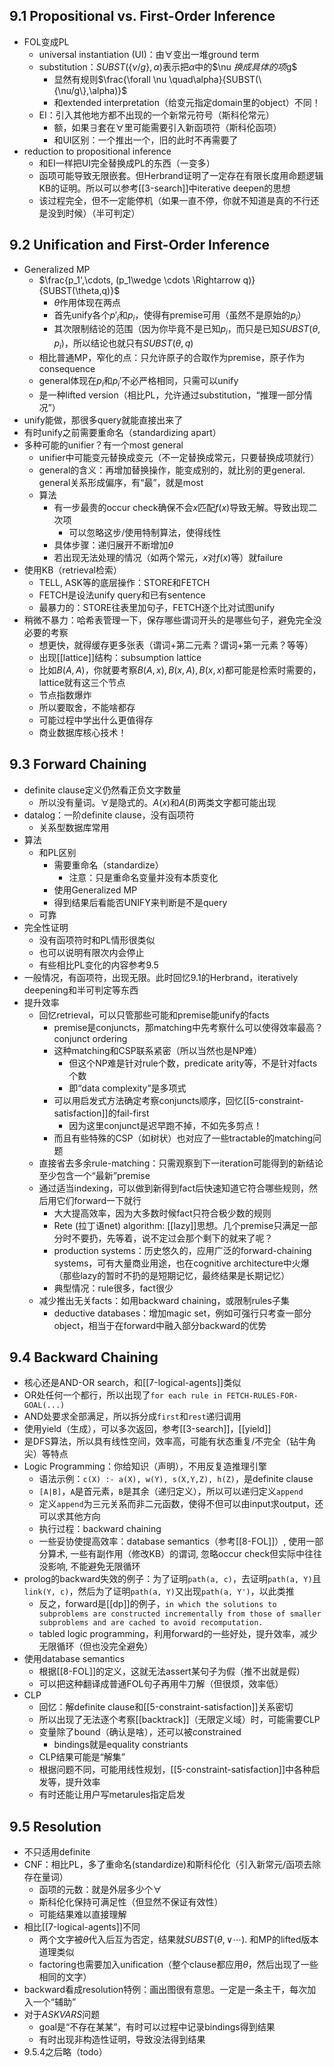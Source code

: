 ## 9.1 Propositional vs. First-Order Inference
- FOL变成PL
  - universal instantiation (UI)：由$\forall$变出一堆ground term
  - substitution：$SUBST(\{\nu /g\},\alpha)$表示把$\alpha$中的$\nu $换成具体的项$g$
    - 显然有规则$\frac{\forall \nu \quad\alpha}{SUBST(\{\nu/g\},\alpha)}$
    - 和extended interpretation（给变元指定domain里的object）不同！
  - EI：引入其他地方都不出现的一个新常元符号（斯科伦常元）
    - 额，如果$\exists$套在$\forall$里可能需要引入新函项符（斯科伦函项）
    - 和UI区别：一个推出一个，旧的此时不再需要了
- reduction to propositional inference
  - 和EI一样把UI完全替换成PL的东西（一变多）
  - 函项可能导致无限嵌套。但Herbrand证明了一定存在有限长度用命题逻辑KB的证明。所以可以参考[[3-search]]中iterative deepen的思想
  - 该过程完全，但不一定能停机（如果一直不停，你就不知道是真的不行还是没到时候）（半可判定）
## 9.2 Unification and First-Order Inference
- Generalized MP
  - $\frac{p_1',\cdots, (p_1\wedge \cdots \Rightarrow q)}{SUBST(\theta,q)}$
    - $\theta$作用体现在两点
    - 首先unify各个$p'_i$和$p_i$，使得有premise可用（虽然不是原始的$p_i$）
    - 其次限制结论的范围（因为你毕竟不是已知$p_i$，而只是已知$SUBST(\theta,p_i)$，所以结论也就只有$SUBST(\theta,q)$
  - 相比普通MP，窄化的点：只允许原子的合取作为premise，原子作为consequence
  - general体现在$p_i$和$p_i'$不必严格相同，只需可以unify
  - 是一种lifted version（相比PL，允许通过substitution，“推理一部分情况”）
- unify能做，那很多query就能直接出来了
- 有时unify之前需要重命名（standardizing apart）
- 多种可能的unifier？有一个most general
  - unifier中可能变元替换成变元（不一定替换成常元，只要替换成项就行）
  - general的含义：再增加替换操作，能变成别的，就比别的更general. general关系形成偏序，有“最”，就是most
  - 算法
    - 有一步最贵的occur check确保不会$x$匹配$f(x)$导致无解。导致出现二次项
      - 可以忽略这步/使用特制算法，使得线性
    - 具体步骤：递归展开不断增加$\theta$
    - 若出现无法处理的情况（如两个常元，$x$对$f(x)$等）就failure
- 使用KB（retrieval检索）
  - TELL, ASK等的底层操作：STORE和FETCH
  - FETCH是设法unify query和已有sentence
  - 最暴力的：STORE往表里加句子，FETCH逐个比对试图unify
- 稍微不暴力：哈希表管理一下，保存哪些谓词开头的是哪些句子，避免完全没必要的考察
  - 想更快，就得缓存更多张表（谓词+第二元素？谓词+第一元素？等等）
  - 出现[[lattice]]结构：subsumption lattice
  - 比如$B(A,A)$，你就要考察$B(A,x),B(x,A),B(x,x)$都可能是检索时需要的，lattice就有这三个节点
  - 节点指数爆炸
  - 所以要取舍，不能啥都存
  - 可能过程中学出什么更值得存
  - 商业数据库核心技术！
## 9.3 Forward Chaining
- definite clause定义仍然看正负文字数量
  - 所以没有量词。$\forall$是隐式的。$A(x)$和$A(B)$两类文字都可能出现
- datalog：一阶definite clause，没有函项符
  - 关系型数据库常用
- 算法
  - 和PL区别
    - 需要重命名（standardize）
      - 注意：只是重命名变量并没有本质变化
    - 使用Generalized MP
    - 得到结果后看能否UNIFY来判断是不是query
  - 可靠
- 完全性证明
  - 没有函项符时和PL情形很类似
  - 也可以说明有限次内会停止
  - 有些相比PL变化的内容参考9.5
- 一般情况，有函项符，出现无限。此时回忆9.1的Herbrand，iteratively deepening和半可判定等东西
- 提升效率
  - 回忆retrieval，可以只管那些可能和premise能unify的facts
    - premise是conjuncts，那matching中先考察什么可以使得效率最高？conjunct ordering
    - 这种matching和CSP联系紧密（所以当然也是NP难）
      - 但这个NP难是针对rule个数，predicate arity等，不是针对facts个数
      - 即“data complexity”是多项式
    - 可以用启发式方法确定考察conjuncts顺序，回忆[[5-constraint-satisfaction]]的fail-first
      - 因为这里conjunct是迟早跑不掉，不如先多剪点！
    - 而且有些特殊的CSP（如树状）也对应了一些tractable的matching问题
  - 直接省去多余rule-matching：只需观察到下一iteration可能得到的新结论至少包含一个“最新”premise
  - 通过适当indexing，可以做到新得到fact后快速知道它符合哪些规则，然后用它们forward一下就行
    - 大大提高效率，因为大多数时候fact只符合极少数的规则
    - Rete (拉丁语net) algorithm: [[lazy]]思想。几个premise只满足一部分时不要扔，先等着，说不定过会那个剩下的就来了呢？
    - production systems：历史悠久的，应用广泛的forward-chaining systems，可有大量商业用途，也在cognitive architecture中火爆（那些lazy的暂时不扔的是短期记忆，最终结果是长期记忆）
    - 典型情况：rule很多，fact很少
  - 减少推出无关facts：如用backward chaining，或限制rules子集
    - deductive databases：增加magic set，例如可强行只考查一部分object，相当于在forward中融入部分backward的优势
## 9.4 Backward Chaining
- 核心还是AND-OR search，和[[7-logical-agents]]类似
- OR处任何一个都行，所以出现了`for each rule in FETCH-RULES-FOR-GOAL(...)`
- AND处要求全部满足，所以拆分成`first`和`rest`递归调用
- 使用yield（生成），可以多次返回，参考[[3-search]]，[[yield]]
- 是DFS算法，所以具有线性空间，效率高，可能有状态重复/不完全（钻牛角尖）等特点
- Logic Programming：你给知识（声明），不用反复造推理引擎
  - 语法示例：`c(X) :- a(X), w(Y), s(X,Y,Z), h(Z)`，是definite clause
  - `[A|B]`，`A`是首元素，`B`是其余（递归定义），所以可以递归定义`append`
  - 定义`append`为三元关系而非二元函数，使得不但可以由input求output，还可以求其他方向
  - 执行过程：backward chaining
  - 一些妥协使提高效率：database semantics（参考[[8-FOL]]）, 使用一部分算术, 一些有副作用（修改KB）的谓词, 忽略occur check但实际中往往没影响, 不能避免无限循环
- prolog的backward失效的例子：为了证明`path(a, c)`，去证明`path(a, Y)`且`link(Y, c)`，然后为了证明`path(a, Y)`又出现`path(a, Y')`，以此类推
  - 反之，forward是[[dp]]的例子，`in which the solutions to subproblems are constructed incrementally from those of smaller subproblems and are cached to avoid recomputation.`
  - tabled logic programming，利用forward的一些好处，提升效率，减少无限循环（但也没完全避免）
- 使用database semantics
  - 根据[[8-FOL]]的定义，这就无法assert某句子为假（推不出就是假）
  - 可以把这种翻译成普通FOL句子再用牛刀解（但很烦，效率低）
- CLP
  - 回忆：解definite clause和[[5-constraint-satisfaction]]关系密切
  - 所以出现了无法逐个考察[[backtrack]]（无限定义域）时，可能需要CLP
  - 变量除了bound（确认是啥），还可以被constrained
    - bindings就是equality constriants
  - CLP结果可能是“解集”
  - 根据问题不同，可能用线性规划，[[5-constraint-satisfaction]]中各种启发等，提升效率
  - 有时还能让用户写metarules指定启发
## 9.5 Resolution
- 不只适用definite
- CNF：相比PL，多了重命名(standardize)和斯科伦化（引入新常元/函项去除存在量词）
  - 函项的元数：就是外层多少个$\forall$
  - 斯科伦化保持可满足性（但显然不保证有效性）
  - 可能结果难以直接理解
- 相比[[7-logical-agents]]不同
  - 两个文字被$\theta$代入后互为否定，结果就$SUBST(\theta,\vee\cdots)$. 和MP的lifted版本道理类似
  - factoring也需要加入unification（整个clause都应用$\theta$，然后出现了一些相同的文字）
- backward看成resolution特例：画出图很有意思。一定是一条主干，每次加入一个“辅助”
- 对于$ASKVARS$问题
  - goal是“不存在某某”，有时可以过程中记录bindings得到结果
  - 有时出现非构造性证明，导致没法得到结果
- 9.5.4之后略（todo）